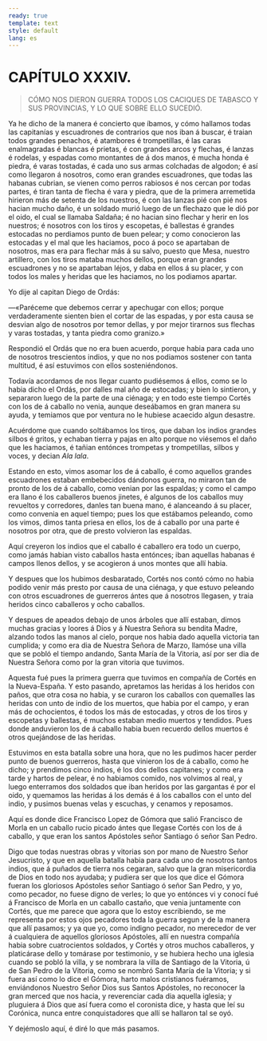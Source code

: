```yaml
---
ready: true
template: text
style: default
lang: es
---
```


# CAPÍTULO XXXIV.

> CÓMO NOS DIERON GUERRA TODOS LOS CACIQUES DE TABASCO Y SUS PROVINCIAS,
> Y LO QUE SOBRE ELLO SUCEDIÓ.


Ya he dicho de la manera é concierto que íbamos, y cómo hallamos todas
las capitanías y escuadrones de contrarios que nos iban á buscar, é
traian todos grandes penachos, é atambores é trompetillas, é las caras
enalmagradas é blancas é prietas, é con grandes arcos y flechas, é
lanzas é rodelas, y espadas como montantes de á dos manos, é mucha
honda é piedra, é varas tostadas, é cada uno sus armas colchadas de
algodon; é así como llegaron á nosotros, como eran grandes escuadrones,
que todas las habanas cubrian, se vienen como perros rabiosos é nos
cercan por todas partes, é tiran tanta de flecha é vara y piedra, que
de la primera arremetida hirieron más de setenta de los nuestros, é con
las lanzas pié con pié nos hacian mucho daño, é un soldado murió luego
de un flechazo que le dió por el oido, el cual se llamaba Saldaña; é no
hacian sino flechar y herir en los nuestros; é nosotros con los tiros y
escopetas, é ballestas é grandes estocadas no perdiamos punto de buen
pelear; y como conocieron las estocadas y el mal que les haciamos, poco
á poco se apartaban de nosotros, mas era para flechar más á su salvo,
puesto que Mesa, nuestro artillero, con los tiros mataba muchos dellos,
porque eran grandes escuadrones y no se apartaban léjos, y daba en
ellos á su placer, y con todos los males y heridas que les haciamos, no
los podiamos apartar.

Yo dije al capitan Diego de Ordás:

—«Paréceme que debemos cerrar y apechugar con ellos; porque
verdaderamente sienten bien el cortar de las espadas, y por esta causa
se desvian algo de nosotros por temor dellas, y por mejor tirarnos sus
flechas y varas tostadas, y tanta piedra como granizo.»

Respondió el Ordás que no era buen acuerdo, porque habia para cada uno
de nosotros trescientos indios, y que no nos podiamos sostener con
tanta multitud, é así estuvimos con ellos sosteniéndonos.

Todavía acordamos de nos llegar cuanto pudiésemos á ellos, como se
lo habia dicho el Ordás, por dalles mal año de estocadas; y bien lo
sintieron, y separaron luego de la parte de una ciénaga; y en todo este
tiempo Cortés con los de á caballo no venia, aunque deseábamos en gran
manera su ayuda, y temiamos que por ventura no le hubiese acaecido
algun desastre.

Acuérdome que cuando soltábamos los tiros, que daban los indios grandes
silbos é gritos, y echaban tierra y pajas en alto porque no viésemos
el daño que les haciamos, é tañian entónces trompetas y trompetillas,
silbos y voces, y decian _Ala lala_.

Estando en esto, vimos asomar los de á caballo, é como aquellos
grandes escuadrones estaban embebecidos dándonos guerra, no miraron
tan de pronto de los de á caballo, como venian por las espaldas; y
como el campo era llano é los caballeros buenos jinetes, é algunos
de los caballos muy revueltos y corredores, danles tan buena mano, é
alanceando á su placer, como convenia en aquel tiempo; pues los que
estábamos peleando, como los vimos, dimos tanta priesa en ellos, los de
á caballo por una parte é nosotros por otra, que de presto volvieron
las espaldas.

Aquí creyeron los indios que el caballo é caballero era todo un cuerpo,
como jamás habian visto caballos hasta entónces; iban aquellas habanas
é campos llenos dellos, y se acogieron á unos montes que allí habia.

Y despues que los hubimos desbaratado, Cortés nos contó cómo no habia
podido venir más presto por causa de una ciénaga, y que estuvo peleando
con otros escuadrones de guerreros ántes que á nosotros llegasen, y
traia heridos cinco caballeros y ocho caballos.

Y despues de apeados debajo de unos árboles que allí estaban, dimos
muchas gracias y loores á Dios y á Nuestra Señora su bendita Madre,
alzando todos las manos al cielo, porque nos habia dado aquella
victoria tan cumplida; y como era dia de Nuestra Señora de Marzo,
llamóse una villa que se pobló el tiempo andando, Santa María de la
Vitoria, así por ser dia de Nuestra Señora como por la gran vitoria que
tuvimos.

Aquesta fué pues la primera guerra que tuvimos en compañía de Cortés en
la Nueva-España. Y esto pasando, apretamos las heridas á los heridos
con paños, que otra cosa no habia, y se curaron los caballos con
quemalles las heridas con unto de indio de los muertos, que habia por
el campo, y eran más de ochocientos, é todos los más de estocadas, y
otros de los tiros y escopetas y ballestas, é muchos estaban medio
muertos y tendidos. Pues donde anduvieron los de á caballo habia buen
recuerdo dellos muertos é otros quejándose de las heridas.

Estuvimos en esta batalla sobre una hora, que no les pudimos hacer
perder punto de buenos guerreros, hasta que vinieron los de á caballo,
como he dicho; y prendimos cinco indios, é los dos dellos capitanes; y
como era tarde y hartos de pelear, é no habiamos comido, nos volvimos
al real, y luego enterramos dos soldados que iban heridos por las
gargantas é por el oido, y quemamos las heridas á los demás é á los
caballos con el unto del indio, y pusimos buenas velas y escuchas, y
cenamos y reposamos.

Aquí es donde dice Francisco Lopez de Gómora que salió Francisco de
Morla en un caballo rucio picado ántes que llegase Cortés con los de
á caballo, y que eran los santos Apóstoles señor Santiago ó señor San
Pedro.

Digo que todas nuestras obras y vitorias son por mano de Nuestro
Señor Jesucristo, y que en aquella batalla habia para cada uno de
nosotros tantos indios, que á puñados de tierra nos cegaran, salvo que
la gran misericordia de Dios en todo nos ayudaba; y pudiera ser que
los que dice el Gómora fueran los gloriosos Apóstoles señor Santiago
ó señor San Pedro, y yo, como pecador, no fuese digno de verles; lo
que yo entónces vi y conocí fué á Francisco de Morla en un caballo
castaño, que venia juntamente con Cortés, que me parece que agora que
lo estoy escribiendo, se me representa por estos ojos pecadores toda
la guerra segun y de la manera que allí pasamos; y ya que yo, como
indigno pecador, no merecedor de ver á cualquiera de aquellos gloriosos
Apóstoles, allí en nuestra compañía habia sobre cuatrocientos soldados,
y Cortés y otros muchos caballeros, y platicárase dello y tomárase por
testimonio, y se hubiera hecho una iglesia cuando se pobló la villa, y
se nombrara la villa de Santiago de la Vitoria, ú de San Pedro de la
Vitoria, como se nombró Santa María de la Vitoria; y si fuera así como
lo dice el Gómora, harto malos cristianos fuéramos, enviándonos Nuestro
Señor Dios sus Santos Apóstoles, no reconocer la gran merced que nos
hacia, y reverenciar cada dia aquella iglesia; y pluguiera á Dios que
así fuera como el coronista dice, y hasta que leí su Corónica, nunca
entre conquistadores que allí se hallaron tal se oyó.

Y dejémoslo aquí, é diré lo que más pasamos.
